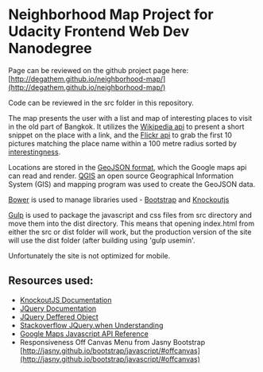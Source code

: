 # Neighborhood Map Project for Udacity Frontend Web Dev Nanodegree

Page can be reviewed on the github project page here: [http://degathem.github.io/neighborhood-map/](http://degathem.github.io/neighborhood-map/)

Code can be reviewed in the src folder in this repository.

The map presents the user with a list and map of interesting places to visit in the old part of Bangkok. It utilizes the [Wikipedia api](http://www.mediawiki.org/wiki/API:Main_page) to present a short snippet on the place with a link, and the [Flickr api](https://www.flickr.com/services/api/) to grab the first 10 pictures matching the place name within a 100 metre radius sorted by [interestingness](https://www.flickr.com/explore/interesting/).

Locations are stored in the [GeoJSON format](http://geojson.org/), which the Google maps api can read and render. [QGIS](http://www.qgis.org) an open source Geographical Information System (GIS) and mapping program was used to create the GeoJSON data.

[Bower](http://bower.io) is used to manage libraries used - [Bootstrap](http://getbootstrap.com/) and [Knockoutjs](http://knockoutjs.com)

[Gulp](http://www.gulp.com) is used to package the javascript and css files from src directory and move them into the dist directory. This means that opening index.html from either the src or dist folder will work, but the production version of the site will use the dist folder (after building using 'gulp usemin'.

Unfortunately the site is not optimized for mobile.

## Resources used:
* [KnockoutJS Documentation](http://knockoutjs.com/documentation/introduction.html)
* [JQuery Documentation](https://api.jquery.com/)
* [JQuery Deffered Object](https://api.jquery.com/category/deferred-object/)
* [Stackoverflow JQuery.when Understanding](http://stackoverflow.com/questions/5280699/jquery-when-understanding)
* [Google Maps Javascript API Reference](https://developers.google.com/maps/documentation/javascript/reference)
* Responsiveness Off Canvas Menu from Jasny Bootstrap [http://jasny.github.io/bootstrap/javascript/#offcanvas](http://jasny.github.io/bootstrap/javascript/#offcanvas)

